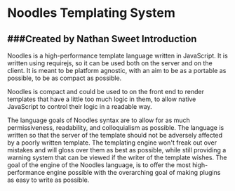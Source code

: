 Noodles Templating System
========================
###Created by Nathan Sweet
Introduction
------------
Noodles is a high-performance template language written in JavaScript. It is written
using requirejs, so it can be used both on the server and on the client. It is meant
to be platform agnostic, with an aim to be as a portable as possible, to be as
compact as possible.

Noodles is compact and could be used to on the front end to render templates that have a little too much logic in them,
to allow native JavaScript to control their logic in a readable way.

The language goals of Noodles syntax are to allow for as much permissiveness, readability, and colloquialism as possible. The language
is written so that the server of the template should not be adversely affected by a poorly written template.
The templating engine won't freak out over mistakes and will gloss over them as best as possible, while still
providing a warning system that can be viewed if the writer of the template wishes. The goal of the engine of the Noodles language,
is to offer the most high-performance engine possible with the overarching goal of making plugins as easy to write
as possible.